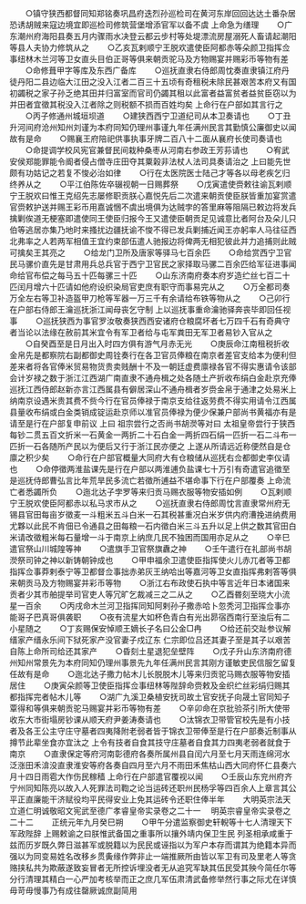 <!-- { "loadSidebar": true } -->
　　○镇守狭西都督同知郑铭奏巩昌府迭烈孙巡检司在黄河东岸回回达达土番杂居恐诱胡贼来寇边境宜即巡检司修筑营堡增添官军以备不虞  上命急为缮理
　　○广东潮州府海阳县奏五月内骤雨水决登云都云步村等处堤漂流房屋溺死人畜请起潮阳等县人夫协力修筑从之
　　○乙亥瓦剌顺宁王脱欢遣使臣阿都赤等朵颜卫指挥佥事纽林木兰河等卫女直头目伯正哥等俱来朝贡驼马及方物赐宴并赐彩币等物有差
　　○命修葺甲字等库及东西广备库
　　○巡抚直隶右侍郎周忱奏直隶镇江府丹徒丹阳二县边临大江田之没入江者二百三十五顷有奇租税未除民甚艰苦本府又有国初蠲税之家子孙乏绝其田并归富室而官司仍蠲其租以此富者益富贫者益贫臣窃以为并田者宜徵其税没入江者除之则税额不损而百姓均矣  上命行在户部如其言行之
　　○丙子修通州城垣坝道
　　○建狭西西宁卫道纪司从本卫奏请也
　　○丁丑升河间府沧州知州刘谨为本府同知仍理州事谨九年任满州民言其勤慎公廉御史以闻故有是命
　　○赐襄王府陪祀供事执事牙牌二百八十二面从襄府长使司奏请也
　　○命提调学校风宪官兼督民间栽种桑枣从河南右参政王芳荪请也
　　○宥武安侯郑能罪能令阍者侵占僧寺庄田夺其粟榖非法杖人法司具奏请治之  上曰能先世颇有功姑记之若复不悛必治如律
　　○行在太医院医士陆己才等各以母老疾乞归终养从之
　　○平江伯陈佐卒辍视朝一日赐葬祭
　　○戊寅遣使赍敕往谕瓦剌顺宁王脱欢曰惟王克绍先志屡修职贡朕心嘉悦先后二次遣来朝贡使臣朕皆重加宴赏遣官赍敕护送并赐王彩币用嘉诚悃不虞出境俱为达贼孛的答里麻等阻隔已敕边将发兵擒剿俟道无梗塞即遣使同王使臣归报今王又遣使臣朝贡足见诚意比者阿台及朵儿只伯等逃居亦集乃地时来搔扰边疆抚谕不悛不得已发兵剿捕近闻王亦躬率人马往征西北弗率之人若两军相值王宜约束部伍遣人驰报边将俾两无相犯彼此并力追捕则此贼可擒矣王其亮之
　　○给龙门卫所及唐家等驿马七百余匹
　　○命给赏西宁卫官民马骡价直先是甘肃用兵总兵官于西宁卫官民之家择取马骡二百余匹给军征进事闻命给官布偿之每马五十匹每骡三十匹
　　○山东济南府奏本府岁造纻丝七百二十匹闰月增六十匹请如他府设织染局官吏庶有职守而事易完从之
　　○万全都司奏万全左右等卫补造盔甲刀枪等军器一万三千有余请给布铁等物从之
　　○己卯行在户部右侍郎王瀹巡抚浙江闻母丧乞守制  上以巡抚事重命瀹驰驿奔丧毕即回任视事
　　○巡抚狭西为事官罗汝敬奏狭西西安诸府仓粮腐坏者七万四千石有奇典守者当论以法缘在赦前其米宜令有军卫者给与屯军粪田无军卫者易钞入官从之
　　○自癸酉至是日月出入时四方俱有游气月赤无光
　　○庚辰命江南租税折收金帛先是都察院右副都御史周铨奏行在各卫官员俸粮在南京者差官支给本为便利但差来者将各官俸米贸易物货贵卖贱酬十不及一朝廷虚费廪禄各官不得实惠请令该部会计岁禄之数于浙江江西湖广南直隶不通舟楫之处各随土产折收布绢白金赴京充俸巡抚江西侍郎赵新亦言江西属县有僻居深山不通舟楫者岁赍金帛于通津之处易米上纳南京设遇米贵其费不赀今行在官员俸禄于南京支给往返劳费不得实用请令江西属县量收布绢或白金类销成锭运赴京师以准官员俸禄为便少保兼户部尚书黄福亦有是请至是行在户部复申前议  上曰  祖宗尝行之否尚书胡濙等对曰  太祖皇帝尝行于狭西每钞二贯五百文折米一石黄金一两折二十石白金一两折四石绢一匹折一石二斗布一匹折一石各随所产民以为便后又行于浙江民亦便之  上遂从所请远近称便然自是仓廪之积少矣
　　○命行在户部官概量大同府大有仓粮储从巡抚右佥都御史李仪请也
　　○命停徵两淮盐课先是行在户部以两淮逋负盐课七十万引有奇遣官追徵至是巡抚侍郎曹弘言比年荒旱民多流亡若徵所逋益不堪命事下行在户部覆奏  上命流亡者悉蠲所负
　　○迤北达子孛罗等来归贡马赐衣服等物安插如例
　　○瓦剌顺宁王脱欢使臣阿都赤以私马求市从之
　　○巡抚直隶右侍郎周忱言直隶常州府无锡县官田每亩岁徵麦一斗粗米五斗白米一石其税甚重况白米岁供内府漕挽进纳费用尤夥以此民不肯佃已令通县之田每粮一石内徵白米三斗五升以足上供之数其官田白米请改徵粗米每石量增一斗于南京上纳庶几民不独困而国用亦足从之
　　○辛巳遣官祭山川城隍等神
　　○遣旗手卫官祭旗纛之神
　　○壬午遣行在礼部尚书胡濙祭司钟之神以新铸朝钟成也
　　○甲申福余卫遣使臣指挥使火儿赤兀者等卫都指挥佥事莽剌泰宁等卫都督佥事拙赤弟灰王纳哈出等嘉河等卫女直指挥弗剌答等俱来朝贡马及方物赐宴并彩币等物
　　○浙江右布政使石执中等言近年日本诸国来贡者少其市舶提举司官吏人等冗旷乞裁减三之二从之
　　○乙酉昬刻至晓大小流星一百余
　　○丙戌命木兰河卫指挥同知阿剌孙子撒赤哈卜忽秃河卫指挥佥事亦能哥子巴真哥俱袭职
　　○夜有流星大如杯色青白有光出昴宿西南行至浊后有二小星随之
　　○丁亥赐保安悼顺王嫡长子名曰公金□冉
　　○给还前交趾参议解缙家产缙永乐间下狱死家产没官妻子戍辽东  仁宗即位吕还其妻子至是其子以艰苦自陈上命所司给还其家产
　　○昏刻土星退犯垒壁阵
　　○戊子升山东济南府德州知州常景先为本府同知仍理州事景先九年任满州民言其刚方谨敏吏民信服乞留复任故有是命
　　○迤北达子撒力帖木儿长脱脱木儿等来归贡驼马赐衣服等物安插居住
　　○庚寅朵颜等卫使臣指挥佥事纽林等陛辞命赍敕及金织纻丝彩绢归赐其都指挥完者帖木儿等
　　○湖广九溪卫桑植安抚司故土官安抚子向晟土官同知子覃得和等俱来朝贡驼马赐宴并彩币等物有差
　　○辛卯命在京批验茶引所大使带收东大市街塌房钞课从顺天府尹姜涛奏请也
　　○汰锦衣卫带管官校先是有小技者及各王公主守庄守墓者四夷降附老弱者皆于锦衣卫带俸至是行在户部奏近制事从撙节此辈坐食亦宜汰之  上令有技者自食其技守庄墓者自食其力四夷老弱者就食于南京
　　○直隶保定等府河南彰德府各奏所属州县自闰六月至七月天雨连绵河水泛涨田禾渰没直隶淮安等府各奏自四月至六月不雨田禾焦枯山西大同府怀仁县奏六月十四日雨雹大作伤民稼穑  上命行在户部遣官覆视以闻
　　○壬辰山东兖州府齐宁州同知陈亮以故入人死罪法司鞫之论当运砖还职州民杨孚等四百余人上章言其公平正直廉能干济赋役均平民得安业上免其运砖令还职住俸半年
　　大明英宗法天立道仁明诚敬昭文宪武至德广孝睿皇帝实录卷之二十一
　明英宗睿皇帝实录卷之二十二
　　正统元年九月癸巳朔
　　○甲午分遣监察御史轩輗等十七人清理天下军政陛辞  上赐敕谕之曰朕惟武备国之重事所以攘外靖内保卫生民  列圣相承咸重于兹而历岁既久弊日滋甚军或脱籍以为民民或诬指以为军户本存而谓其为绝籍本异而强以为同变易姓名改移乡贯夤缘作弊非止一端推厥所由皆以军卫有司及里老人等贪赂挟私共为欺蔽遂致妄冒者无所控诉埋没者无从追究军缺其伍民受其殃今简任尔等分行清理其精白一心严加考核举而正之庶几军伍肃清武备修举然行事之际尤在详慎毋苛毋慢事乃有成往罄厥诚庶副简用
